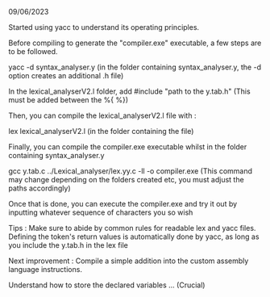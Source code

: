 09/06/2023

Started using yacc to understand its operating principles.

Before compiling to generate the "compiler.exe" executable, a few steps are to be followed.

yacc -d syntax_analyser.y (in the folder containing syntax_analyser.y, the -d option creates an additional .h file)

In the lexical_analyserV2.l folder, add #include "path to the y.tab.h" (This must be added between the %{ %})

Then, you can compile the lexical_analyserV2.l file with :

lex lexical_analyserV2.l (in the folder containing the file)

Finally, you can compile the compiler.exe executable whilst in the folder containing syntax_analyser.y

gcc y.tab.c ../Lexical_analyser/lex.yy.c -ll -o compiler.exe 
(This command may change depending on the folders created etc, you must adjust the paths accordingly)

Once that is done, you can execute the compiler.exe and try it out by inputting whatever sequence of characters you so wish

Tips : Make sure to abide by common rules for readable lex and yacc files.
Defining the token's return values is automatically done by yacc, as long as you include the y.tab.h in the lex file 

Next improvement :
Compile a simple addition into the custom assembly language instructions.

Understand how to store the declared variables ... (Crucial)






